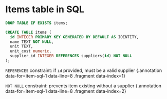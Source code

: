 # Items table in SQL

<div class='row'>
<div class='cell-4'>

```sql {#item-sql-1 data-span="8:23:45 .fragment data-style=highlight-in-out data-index=1; 8:47:54 .fragment data-style=highlight-in data-index=2"}
DROP TABLE IF EXISTS items;

CREATE TABLE items (
  id INTEGER PRIMARY KEY GENERATED BY DEFAULT AS IDENTITY,
  name TEXT NOT NULL,
  unit TEXT,
  unit_cost numeric,
  supplier_id INTEGER REFERENCES suppliers(id) NOT NULL
); 
```

</div>
<div class='cell-2 smallest'>

`REFERENCES` constraint: if `id` provided, must be a valid supplier {.annotation data-for=item-sql-1 data-line=8 .fragment data-index=1}

`NOT NULL` constraint: prevents item existing without a supplier {.annotation data-for=item-sql-1 data-line=8 .fragment data-index=2}

</div>
</div>